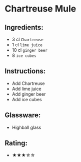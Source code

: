 # Chartreuse Mule

## Ingredients:
- 3 cl `Chartreuse`
- 1 cl `lime juice`
- 10 cl `ginger beer`
- 8 `ice cubes`

## Instructions:
- Add Chartreuse
- Add lime juice
- Add ginger beer
- Add ice cubes

## Glassware:
- Highball glass

## Rating:
- ★★★☆☆